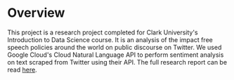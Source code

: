# Overview
This project is a research project completed for Clark University's Introduction to Data Science course. It is an analysis of the impact free speech policies around the world on public discourse on Twitter. We used Google Cloud's Cloud Natural Language API to perform sentiment analysis on text scraped from Twitter using their API. The full research report can be read [here](https://docs.google.com/document/d/1i0WLoNBqCO35wqw9gbtXoWnGZUG9Cu8tcngGt99nV8M/edit?usp=sharing).
